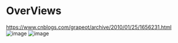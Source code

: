 # OverViews
 https://www.cnblogs.com/grapeot/archive/2010/01/25/1656231.html
![image](https://user-images.githubusercontent.com/107925483/227906085-de0f577f-b900-402a-b871-e63b9d286fae.png)
![image](https://user-images.githubusercontent.com/107925483/227906337-77e6c41d-5e23-4967-b860-17e8f40cc834.png)


